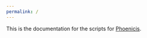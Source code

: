 ```yaml
---
permalink: /
---
```


This is the documentation for the scripts for [Phoenicis](https://github.com/PhoenicisOrg/phoenicis). 

